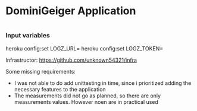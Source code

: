 <h1>DominiGeiger Application<h1>


**<h3>Input variables</h3>**

heroku config:set LOGZ_URL=<insert url>
heroku config:set LOGZ_TOKEN=<token>

Infrastructor: 
https://github.com/unknown54321/infra

Some missing requirements: 
- I was not able to do add unittesting in time, since i prioritized adding the necessary features to
the application
- The measurements did not go as planned, so there are only measurements values. However noen are in practical used
